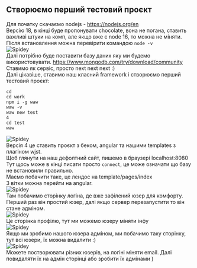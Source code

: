 ## Створюємо перший тестовий проєкт
Для початку скачаємо nodejs - https://nodejs.org/en <br>
Версію 18, в кінці буде пропонувати chocolate, вона не погана, ставить важливі штуки на комп, але якщо вже є node 16, то можна не міняти.<br>
Після встановлення можна перевірити командою `node -v` <br>
![Spidey](https://webart.work/waw/img/wawjs/10.jpg)
<br>
Далі потрібно буде поставити базу даних яку ми будемо використовувати.
https://www.mongodb.com/try/download/community <br>
Ставимо як сервіс, просто next next next :) <br>
Далі цікавіше, ставимо наш класний framework і створюємо перший тестовий проєкт:
```
cd
cd work
npm i -g waw
waw -v
waw new test
4
cd test
waw
```
![Spidey](https://webart.work/waw/img/wawjs/11.jpg)
<br>
Версія 4 це ставить проєкт з беком, angular та нашими templates з плагіном wjst.<br>
Щоб глянути на наш дефолтний сайт, пишемо в браузері localhost:8080 <br>
Тут щось може в кінці писати просто `connect`, це може означати що базу не встановили правильно.<br>
Маємо побачити таке, це лендос на template/pages/index <br>
З вітки можна перейти на angular. <br>
![Spidey](https://webart.work/waw/img/wawjs/12.jpg)
<br>
Там побачимо сторінку логіна, де вже зафілений юзер для комфорту. Перший раз він простий юзер, далі якщо сервер перезапустити то він стане адміном.<br>
![Spidey](https://webart.work/waw/img/wawjs/13.jpg)
<br>
Це сторінка профілю, тут ми можемо юзеру міняти інфу
<br>
![Spidey](https://webart.work/waw/img/wawjs/14.jpg)
<br>
Якщо ми зробимо нашого юзера адміном, ми побачимо таку сторінку, тут всі юзери, їх можна видалити :)
<br>
![Spidey](https://webart.work/waw/img/wawjs/15.jpg)
<br>
Можете постворювати різних юзерів, на логіні міняти email. Далі повидаляти їх на адмін сторінці або зробити їх адмінами )
<br>
